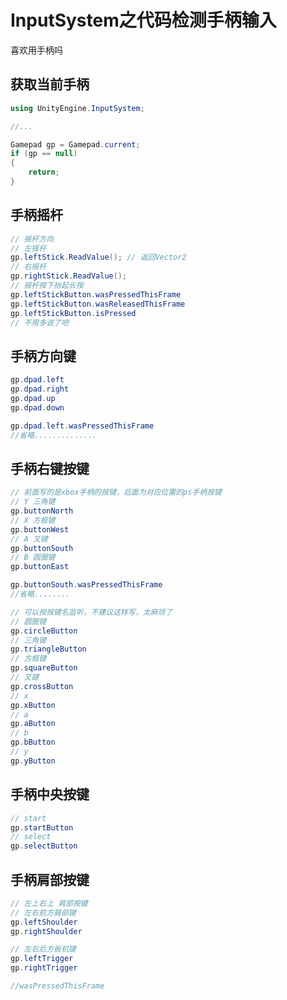 # InputSystem之代码检测手柄输入

喜欢用手柄吗

## 获取当前手柄

```csharp
using UnityEngine.InputSystem;

//...

Gamepad gp = Gamepad.current;
if (gp == null)
{
    return;
}

```

## 手柄摇杆

```csharp
// 摇杆方向
// 左摇杆
gp.leftStick.ReadValue(); // 返回Vector2
// 右摇杆
gp.rightStick.ReadValue();
// 摇杆按下抬起长按
gp.leftStickButton.wasPressedThisFrame
gp.leftStickButton.wasReleasedThisFrame
gp.leftStickButton.isPressed
// 不用多说了吧
```

## 手柄方向键

```csharp
gp.dpad.left
gp.dpad.right
gp.dpad.up
gp.dpad.down

gp.dpad.left.wasPressedThisFrame
//省略..............
```

## 手柄右键按键

```csharp
// 前面写的是xbox手柄的按键，后面为对应位置的ps手柄按键
// Y 三角键
gp.buttonNorth
// X 方框键
gp.buttonWest
// A 叉键
gp.buttonSouth
// B 圆圈键
gp.buttonEast

gp.buttonSouth.wasPressedThisFrame
//省略........

// 可以按按键名监听，不建议这样写，太麻烦了
// 圆圈键
gp.circleButton
// 三角键
gp.triangleButton
// 方框键
gp.squareButton
// 叉键
gp.crossButton
// x
gp.xButton
// a
gp.aButton
// b
gp.bButton
// y
gp.yButton
```

## 手柄中央按键

```csharp
// start
gp.startButton
// select
gp.selectButton
```

## 手柄肩部按键

```csharp
// 左上右上 肩部按键
// 左右前方肩部键
gp.leftShoulder
gp.rightShoulder

// 左右后方扳机键
gp.leftTrigger
gp.rightTrigger

//wasPressedThisFrame
```